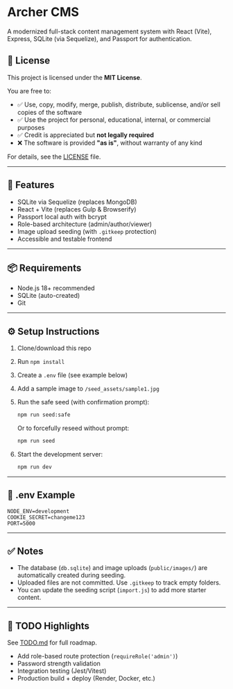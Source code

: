 # Archer CMS

A modernized full-stack content management system with React (Vite), Express, SQLite (via Sequelize), and Passport for authentication.

## 📄 License

This project is licensed under the **MIT License**.

You are free to:
- ✅ Use, copy, modify, merge, publish, distribute, sublicense, and/or sell copies of the software  
- ✅ Use the project for personal, educational, internal, or commercial purposes  
- ✅ Credit is appreciated but **not legally required**  
- ❌ The software is provided **"as is"**, without warranty of any kind

For details, see the [LICENSE](./LICENSE) file.


---

## 🚀 Features
- SQLite via Sequelize (replaces MongoDB)
- React + Vite (replaces Gulp & Browserify)
- Passport local auth with bcrypt
- Role-based architecture (admin/author/viewer)
- Image upload seeding (with `.gitkeep` protection)
- Accessible and testable frontend

---

## 📦 Requirements
- Node.js 18+ recommended
- SQLite (auto-created)
- Git

---

## ⚙️ Setup Instructions

1. Clone/download this repo
2. Run `npm install`
3. Create a `.env` file (see example below)
4. Add a sample image to `/seed_assets/sample1.jpg`
5. Run the safe seed (with confirmation prompt):
    ```bash
    npm run seed:safe
    ```

   Or to forcefully reseed without prompt:
    ```bash
    npm run seed
    ```

6. Start the development server:
    ```bash
    npm run dev
    ```

---

## 🌱 .env Example

```
NODE_ENV=development
COOKIE_SECRET=changeme123
PORT=5000
```

---

## ✅ Notes

- The database (`db.sqlite`) and image uploads (`public/images/`) are automatically created during seeding.
- Uploaded files are not committed. Use `.gitkeep` to track empty folders.
- You can update the seeding script (`import.js`) to add more starter content.

---

## 📌 TODO Highlights

See [TODO.md](TODO.md) for full roadmap.

- Add role-based route protection (`requireRole('admin')`)
- Password strength validation
- Integration testing (Jest/Vitest)
- Production build + deploy (Render, Docker, etc.)
